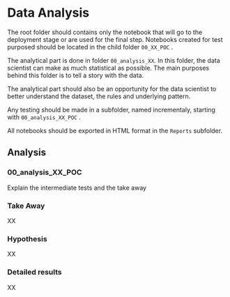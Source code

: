 # Data Analysis

The root folder should contains only the notebook that will go to the deployment stage or are used for the final step. Notebooks created for test purposed should be located in the child folder `00_XX_POC` . 

The analytical part is done in folder `00_analysis_XX`. In this folder, the data scientist can make as much statistical as possible. The main purposes behind this folder is to tell a story with the data. 



The analytical part should also be an opportunity for the data scientist to better understand the dataset, the rules and underlying pattern. 



Any testing should be made in a subfolder, named incrementaly, starting with `00_analysis_XX_POC` . 



All notebooks should be exported in HTML format in the `Reports` subfolder. 



## Analysis

### 00_analysis_XX_POC

Explain the intermediate tests and the take away

### Take Away 

XX

### Hypothesis

XX

### Detailed results

XX 

